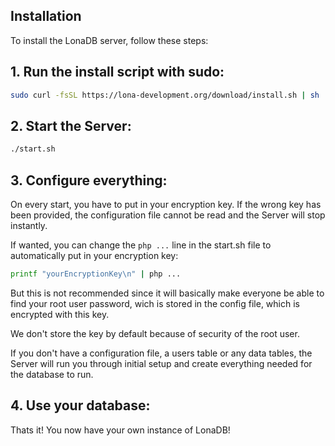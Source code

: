 ## Installation

To install the LonaDB server, follow these steps:

## 1. Run the install script with sudo:

```bash
sudo curl -fsSL https://lona-development.org/download/install.sh | sh
```

## 2. Start the Server:

```bash
./start.sh
```

## 3. Configure everything:

On every start, you have to put in your encryption key.
If the wrong key has been provided, the configuration file cannot be read and the Server will stop instantly.

If wanted, you can change the ```php ...``` line in the start.sh file to automatically put in your encryption key:
```bash
printf "yourEncryptionKey\n" | php ...
```
But this is not recommended since it will basically make everyone be able to find your root user password, wich is stored in the config file, which is encrypted with this key.

We don't store the key by default because of security of the root user.

If you don't have a configuration file, a users table or any data tables, the Server will run you through initial setup and create everything needed for the database to run.

## 4. Use your database:

Thats it! 
You now have your own instance of LonaDB!